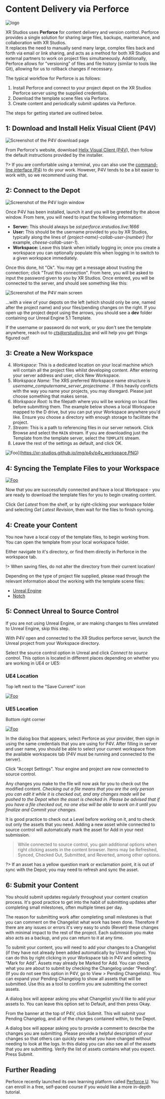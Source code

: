 # Content Delivery via Perforce

![logo](../../img/p4v/flowchart.png)

XR Studios uses **Perforce** for content delivery and version control. Perforce provides a single solution for sharing large files, backups, maintenance, and collaboration with XR Studios.  
It replaces the need to manually send many large, complex files back and forth via email or link sharing, and acts as a method for both XR Studios and external partners to work on project files simultaneously. Additionally, Perforce allows for "versioning" of files and file history (similar to tools like Git), allowing for us to rollback changes if necessary.

The typical workflow for Perforce is as follows:

1. Install Perforce and connect to your project depot on the XR Studios Perforce server using the supplied credentials.
2. Download the template scene files via Perforce.
3. Create content and periodically submit updates via Perforce.

The steps for getting started are outlined below.

## 1: Download and Install Helix Visual Client (P4V)

![Screenshot of the P4V download page](../../img/p4v/step1.png ':size=50%')

From Perforce's website, download [Helix Visual Client (P4V)](https://www.perforce.com/downloads/helix-visual-client-p4v), then follow the default instructions provided by the installer.

?> If you are comfortable using a terminal, you can also use the [command-line interface (P4)](https://www.perforce.com/downloads/helix-command-line-client-p4) to do your work. However, P4V tends to be a bit easier to work with, so we recommend using that.

## 2: Connect to the Depot

![Screenshot of the P4V login window](../../img/p4v/step2.png ':size=50%')

Once P4V has been installed, launch it and you will be greeted by the above window. From here, you will need to input the following information:

-   **Server:** This should always be _ssl:perforce.xrstudios.live:1666_
-   **User:** This should be the username provided to you by XR Studios, typically along the lines of _{project-name}-collab-user-{number}_ (for example, _cheese-collab-user-1_).
-   **Workspace:** Leave this blank when initially logging in; once you create a workspace you can optionally populate this when logging in to switch to a given workspace immediately.

Once this done, hit "Ok". You may get a message about trusting the connection; click "Trust this connection". From here, you will be asked to input the password given to you by XR Studios. Once entered, you will be connected to the server, and should see something like this:

![Screenshot of the P4V main screen](../../img/p4v/step3.png ':size=50%')

...with a view of your depots on the left (which should only be one, named after the project name) and your files/pending changes on the right. If you open up the project depot using the arrows, you should see a **dev** folder containing our Unreal Engine 5.1 Template.

If the username or password do not work, or you don't see the template anywhere, reach out to *cts@xrstudios.live* and will help you get things figured out!

## 3: Create a New Workspace

4. _Workspace:_ This is a dedicated location on your local machine which will contain all the project files whilst developing content. After entering your server address and user, click New Workspace.
5. _Workspace Name:_ The XRS preferred Workspace name structure is _username_computername_server_projectname_ . If this heavily conflicts with the way you name your projects, you may disregard. Please just choose something that makes sense.
6. _Workspace Root:_ Is the filepath where you will be working on local files before submitting them. The example below shows a local Workspace mapped to the D drive, but you can put your Workspace anywhere you'd like. Ensure you choose a directory with enough storage to facilitate the project.
7. _Stream:_ This is a path to referencing files in our server network. Click Browse and select the `MAIN` stream. If you are downloading just the Template from the template server, select the `TEMPLATE` stream.
8. Leave the rest of the settings as default, and click OK.

![Foo](../../img/p4v/p4v_workspace.PNG)](https://xr-studios.github.io/img/p4v/p4v_workspace.PNG)

## 4: Syncing the Template Files to your Workspace

[![Foo](../../img/p4v/step3.png)](https://xr-studios.github.io/img/p4v/step3.png)

Now that you are successfully connected and have a local Workspace - you are ready to download the template files for you to begin creating content.

Click _Get Latest_ from the shelf, or by right-clicking your workspace folder and selecting _Get Latest Revision_, then wait for the files to finish syncing.

## 4: Create your Content

You now have a local copy of the template files, to begin working from.  
You can open the template from your local workspace folder.

Either navigate to it's directory, or find them directly in Perforce in the workspace tab.

!> When saving files, do not alter the directory from their current location!

Depending on the type of project file supplied, please read through the relevant information about the working with the template scene files:

-   [Unreal Engine](docs/content/unreal.md)
-   [Notch](docs/content/notch)

## 5: Connect Unreal to Source Control

If you are not using Unreal Engine, or are making changes to files unrelated to Unreal Engine, skip this step.

With P4V open and connected to the XR Studios perforce server, launch the Unreal project from your Workspace directory.

Select the source control option in Unreal and click _Connect to source control_. This option is located in different places depending on whether you are working in UE4 or UE5:

### UE4 Location

Top left next to the "Save Current" icon

[![Foo](../../img/p4v/UE4_sourcecontrol.png)](https://xr-studios.github.io/img/p4v/ue4_sourcecontrol.png)

### UE5 Location

Bottom right corner

[![Foo](../../img/p4v/UE5_sourcecontrol.png ':size=80%')](https://xr-studios.github.io/img/p4v/ue5_sourcecontrol.png)

In the dialog box that appears, select Perforce as your provider, then sign in using the same credentials that you are using for P4V. After filling in server and user name, you should be able to select your current workspace from the available workspaces tab (P4V must be running and connected to the server).

Click "Accept Settings".
Your engine and project are now connected to source control.

Any changes you make to the file will now ask for you to check out the modified content. _Checking out a file means that you are the only person you can edit it while it is checked out, and any changes made will be pushed to the Depot when the asset is checked in. Please be advised that if you have a file checked out, no one else will be able to work on it until you finalize and Commit your changes._

It is good practice to check out a Level before working on it, and to check out only the assets that you need.
Adding a new asset while connected to source control will automatically mark the asset for Add in your next submission.

> While connected to source control, you gain additional options when right clicking assets in the content browser. Items may be Refreshed, Synced, Checked Out, Submitted, and Reverted, among other options.

?> If an asset has a yellow question mark or exclamation point, it is out of sync with the Depot; you may need to refresh and sync the asset.

## 6: Submit your Content

You should submit updates regularly throughout your content creation process. It's good practice to get into the habit of submitting updates after completing small milestones, often multiple times per day.

The reason for submitting work after completing small milestones is that you can comment on the Changelist what work has been done. Therefore if there are any issues or errors it's very easy to undo (Revert) these changes with minimal impact to the rest of the project. Each submission you make also acts as a backup, and you can return to it at any time.

To submit your content, you will need to add your changes to a Changelist (if they have not already been added automatically by Unreal Engine). You can do this by right clicking in your Workspace tab in P4V and selecting “Mark for Add”. Assets may already be Marked for Add. You can check what you are about to submit by checking the Changelog under “Pending”. (If you do not see this option in P4V, go to View > Pending Changelists). You can expand your Pending Changelog to show all assets that will be submitted. Use this as a tool to confirm you are submitting the correct assets.

A dialog box will appear asking you what Changelist you’d like to add your assets to. You can leave this option set to Default, and then press Okay.

From the banner at the top of P4V, click Submit. This will submit your Pending Changelog, and all of the changes contained within, to the Depot.

A dialog box will appear asking you to provide a comment to describe the changes you are submitting. Please provide a helpful description of your changes so that others can quickly see what you have changed without needing to look at the logs. In this dialog you can also see all of the assets that you are submitting. Verify the list of assets contains what you expect.  
Press Submit.

## Further Reading

Perforce recently launched its own learning platform called [Perforce U](https://perforceu.perforce.com/vp/merging-collaborating-unreal-engine). You can enroll in a free, self-paced course if you would like a more in-depth tutorial.
